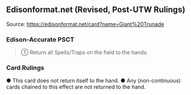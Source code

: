 
## Edisonformat.net (Revised, Post-UTW Rulings)

Source: https://edisonformat.net/card?name=Giant%20Trunade

### Edison-Accurate PSCT

> ① Return all Spells/Traps on the field to the hands.

### Card Rulings

● This card does not return itself to the hand.
● Any (non-continuous) cards chained to this effect are not returned to the hand.
            